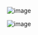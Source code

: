 
![image](https://user-images.githubusercontent.com/38088886/111021211-b6480780-83c2-11eb-9c81-d2c8219e2032.png)


![image](https://user-images.githubusercontent.com/38088886/111021283-19d23500-83c3-11eb-87f9-01ea8b47cd35.png)

